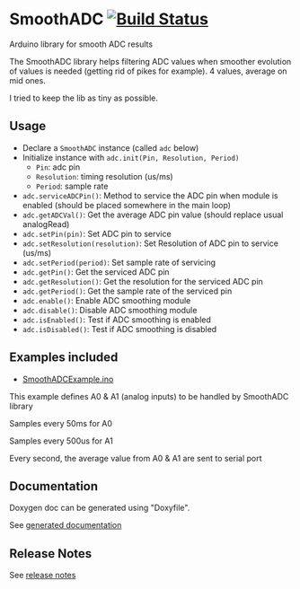# SmoothADC [![Build Status](https://travis-ci.com/SMFSW/SmoothADC.svg?branch=master)](https://travis-ci.com/SMFSW/SmoothADC)

Arduino library for smooth ADC results

The SmoothADC library helps filtering ADC values when smoother evolution of values is needed (getting rid of pikes for example).
4 values, average on mid ones.

I tried to keep the lib as tiny as possible.

## Usage

- Declare a `SmoothADC` instance (called `adc` below)
- Initialize instance with `adc.init(Pin, Resolution, Period)`
  - `Pin`: adc pin
  - `Resolution`: timing resolution (us/ms)
  - `Period`: sample rate
- `adc.serviceADCPin()`: Method to service the ADC pin when module is enabled (should be placed somewhere in the main loop)
- `adc.getADCVal()`: Get the average ADC pin value (should replace usual analogRead)
- `adc.setPin(pin)`: Set ADC pin to service
- `adc.setResolution(resolution)`: Set Resolution of ADC pin to service (us/ms)
- `adc.setPeriod(period)`: Set sample rate of servicing
- `adc.getPin()`: Get the serviced ADC pin
- `adc.getResolution()`: Get the resolution for the serviced ADC pin
- `adc.getPeriod()`: Get the sample rate of the serviced pin
- `adc.enable()`: Enable ADC smoothing module
- `adc.disable()`: Disable ADC smoothing module
- `adc.isEnabled()`: Test if ADC smoothing is enabled
- `adc.isDisabled()`: Test if ADC smoothing is disabled

## Examples included

- [SmoothADCExample.ino](examples/SmoothADCExample/SmoothADCExample.ino)

This example defines A0 & A1 (analog inputs) to be handled by SmoothADC library

Samples every 50ms for A0

Samples every 500us for A1

Every second, the average value from A0 & A1 are sent to serial port

## Documentation

Doxygen doc can be generated using "Doxyfile".

See [generated documentation](https://smfsw.github.io/SmoothADC/)

## Release Notes

See [release notes](ReleaseNotes.md)
